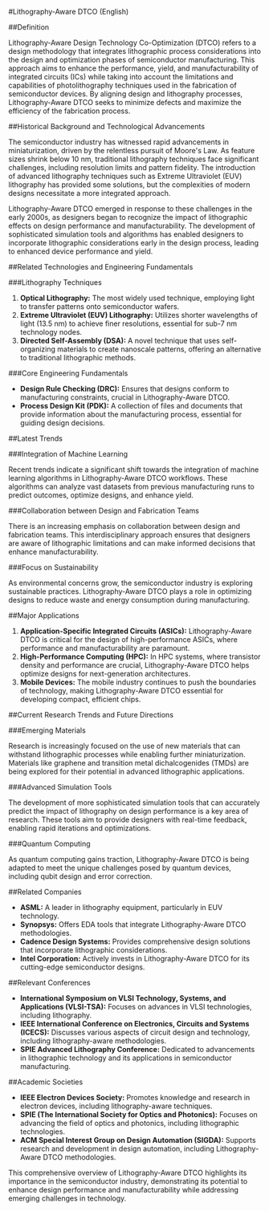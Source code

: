 #Lithography-Aware DTCO (English)

##Definition

Lithography-Aware Design Technology Co-Optimization (DTCO) refers to a design methodology that integrates lithographic process considerations into the design and optimization phases of semiconductor manufacturing. This approach aims to enhance the performance, yield, and manufacturability of integrated circuits (ICs) while taking into account the limitations and capabilities of photolithography techniques used in the fabrication of semiconductor devices. By aligning design and lithography processes, Lithography-Aware DTCO seeks to minimize defects and maximize the efficiency of the fabrication process.

##Historical Background and Technological Advancements

The semiconductor industry has witnessed rapid advancements in miniaturization, driven by the relentless pursuit of Moore's Law. As feature sizes shrink below 10 nm, traditional lithography techniques face significant challenges, including resolution limits and pattern fidelity. The introduction of advanced lithography techniques such as Extreme Ultraviolet (EUV) lithography has provided some solutions, but the complexities of modern designs necessitate a more integrated approach.

Lithography-Aware DTCO emerged in response to these challenges in the early 2000s, as designers began to recognize the impact of lithographic effects on design performance and manufacturability. The development of sophisticated simulation tools and algorithms has enabled designers to incorporate lithographic considerations early in the design process, leading to enhanced device performance and yield.

##Related Technologies and Engineering Fundamentals

###Lithography Techniques

1. **Optical Lithography:** The most widely used technique, employing light to transfer patterns onto semiconductor wafers.
2. **Extreme Ultraviolet (EUV) Lithography:** Utilizes shorter wavelengths of light (13.5 nm) to achieve finer resolutions, essential for sub-7 nm technology nodes.
3. **Directed Self-Assembly (DSA):** A novel technique that uses self-organizing materials to create nanoscale patterns, offering an alternative to traditional lithographic methods.

###Core Engineering Fundamentals

- **Design Rule Checking (DRC):** Ensures that designs conform to manufacturing constraints, crucial in Lithography-Aware DTCO.
- **Process Design Kit (PDK):** A collection of files and documents that provide information about the manufacturing process, essential for guiding design decisions.

##Latest Trends

###Integration of Machine Learning

Recent trends indicate a significant shift towards the integration of machine learning algorithms in Lithography-Aware DTCO workflows. These algorithms can analyze vast datasets from previous manufacturing runs to predict outcomes, optimize designs, and enhance yield.

###Collaboration between Design and Fabrication Teams

There is an increasing emphasis on collaboration between design and fabrication teams. This interdisciplinary approach ensures that designers are aware of lithographic limitations and can make informed decisions that enhance manufacturability.

###Focus on Sustainability

As environmental concerns grow, the semiconductor industry is exploring sustainable practices. Lithography-Aware DTCO plays a role in optimizing designs to reduce waste and energy consumption during manufacturing.

##Major Applications

1. **Application-Specific Integrated Circuits (ASICs):** Lithography-Aware DTCO is critical for the design of high-performance ASICs, where performance and manufacturability are paramount.
2. **High-Performance Computing (HPC):** In HPC systems, where transistor density and performance are crucial, Lithography-Aware DTCO helps optimize designs for next-generation architectures.
3. **Mobile Devices:** The mobile industry continues to push the boundaries of technology, making Lithography-Aware DTCO essential for developing compact, efficient chips.

##Current Research Trends and Future Directions

###Emerging Materials

Research is increasingly focused on the use of new materials that can withstand lithographic processes while enabling further miniaturization. Materials like graphene and transition metal dichalcogenides (TMDs) are being explored for their potential in advanced lithographic applications.

###Advanced Simulation Tools

The development of more sophisticated simulation tools that can accurately predict the impact of lithography on design performance is a key area of research. These tools aim to provide designers with real-time feedback, enabling rapid iterations and optimizations.

###Quantum Computing

As quantum computing gains traction, Lithography-Aware DTCO is being adapted to meet the unique challenges posed by quantum devices, including qubit design and error correction.

##Related Companies

- **ASML:** A leader in lithography equipment, particularly in EUV technology.
- **Synopsys:** Offers EDA tools that integrate Lithography-Aware DTCO methodologies.
- **Cadence Design Systems:** Provides comprehensive design solutions that incorporate lithographic considerations.
- **Intel Corporation:** Actively invests in Lithography-Aware DTCO for its cutting-edge semiconductor designs.

##Relevant Conferences

- **International Symposium on VLSI Technology, Systems, and Applications (VLSI-TSA):** Focuses on advances in VLSI technologies, including lithography.
- **IEEE International Conference on Electronics, Circuits and Systems (ICECS):** Discusses various aspects of circuit design and technology, including lithography-aware methodologies.
- **SPIE Advanced Lithography Conference:** Dedicated to advancements in lithographic technology and its applications in semiconductor manufacturing.

##Academic Societies

- **IEEE Electron Devices Society:** Promotes knowledge and research in electron devices, including lithography-aware techniques.
- **SPIE (The International Society for Optics and Photonics):** Focuses on advancing the field of optics and photonics, including lithographic technologies.
- **ACM Special Interest Group on Design Automation (SIGDA):** Supports research and development in design automation, including Lithography-Aware DTCO methodologies. 

This comprehensive overview of Lithography-Aware DTCO highlights its importance in the semiconductor industry, demonstrating its potential to enhance design performance and manufacturability while addressing emerging challenges in technology.